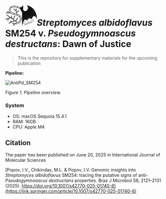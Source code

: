 <img src="https://github.com/PopovIILab/AntiPd_SM254/blob/main/imgs/SvP.png" align="left" width = 20%/>

# _Streptomyces albidoflavus_ SM254 v. _Pseudogymnoascus destructans_: Dawn of Justice

> This is the repository for supplementary materials for the upcoming publication

**Pipeline:**

![AntiPd_SM254](https://github.com/user-attachments/assets/8c68cdff-7f36-4d4d-8782-488f927d7a12)

_Figure 1. Pipeline overview._

### System

- OS: macOS Sequoia 15.4.1
- RAM: 16GB
- CPU: Apple M4

## **Citation**

The paper has been published on June 20, 2025 in International Journal of Molecular Sciences

[Popov, I.V., Chikindas, M.L. & Popov, I.V. Genomic insights into *Streptomyces albidoflavus* SM254: tracing the putative signs of anti-*Pseudogymnoascus destructans* properties. Braz J Microbiol 56, 2121–2131 (2025). https://doi.org/10.1007/s42770-025-01740-8](https://link.springer.com/article/10.1007/s42770-025-01740-8)

